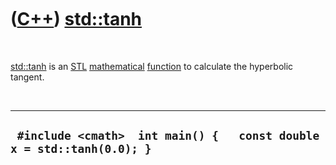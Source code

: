 



 

 

 

 

 

([C++](Cpp.htm)) [std::tanh](CppTanh.htm)
=========================================

 

[std::tanh](CppTanh.htm) is an [STL](CppStl.htm)
[mathematical](CppMath.htm) [function](CppFunction.htm) to calculate the
hyperbolic tangent.

 

  ------------------------------------------------------------------------
  ` #include <cmath>  int main() {   const double x = std::tanh(0.0); }`
  ------------------------------------------------------------------------

 

 

 

 

 





 



